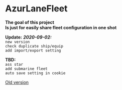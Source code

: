 ﻿# AzurLaneFleet #  
**The goal of this project**  
**Is just for easily share fleet configuration in one shot**  

**Update:**
***2020-09-02:***  
`new version`  
`check duplicate ship/equip`  
`add import/export setting`  

**TBD:**  
`ass star`  
`add submarine fleet`  
`auto save setting in cookie`  
    
[Old version](https://x94fujo6rpg.github.io/AzurLaneFleet/old)  